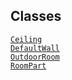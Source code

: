 ---
---
## Classes

<a href="../object/Ceiling.html#Ceiling"
target="main"><code>Ceiling</code></a>  
<a href="../object/DefaultWall.html#DefaultWall"
target="main"><code>DefaultWall</code></a>  
<a href="../object/OutdoorRoom.html#OutdoorRoom"
target="main"><code>OutdoorRoom</code></a>  
<a href="../object/RoomPart.html#RoomPart"
target="main"><code>RoomPart</code></a>  
